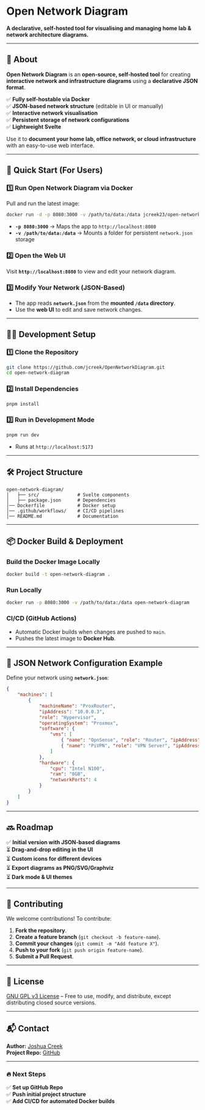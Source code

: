 # **Open Network Diagram**

**A declarative, self-hosted tool for visualising and managing home lab & network architecture diagrams.**

---

## **📝 About**

**Open Network Diagram** is an **open-source, self-hosted tool** for creating **interactive network and infrastructure diagrams** using a **declarative JSON format**.

✅ **Fully self-hostable via Docker**  
✅ **JSON-based network structure** (editable in UI or manually)  
✅ **Interactive network visualisation**  
✅ **Persistent storage of network configurations**  
✅ **Lightweight Svelte**

Use it to **document your home lab, office network, or cloud infrastructure** with an easy-to-use web interface.

---

## **🚀 Quick Start (For Users)**

### **1️⃣ Run Open Network Diagram via Docker**

Pull and run the latest image:

```bash
docker run -d -p 8080:3000 -v /path/to/data:/data jcreek23/open-network-diagram
```

- **`-p 8080:3000`** → Maps the app to `http://localhost:8080`
- **`-v /path/to/data:/data`** → Mounts a folder for persistent `network.json` storage

### **2️⃣ Open the Web UI**

Visit **`http://localhost:8080`** to view and edit your network diagram.

### **3️⃣ Modify Your Network (JSON-Based)**

- The app reads **`network.json`** from the **mounted `/data` directory**.
- Use the **web UI** to edit and save network changes.

---

## **👩‍💻 Development Setup**

### **1️⃣ Clone the Repository**

```bash
git clone https://github.com/jcreek/OpenNetworkDiagram.git
cd open-network-diagram
```

### **2️⃣ Install Dependencies**

```bash
pnpm install
```

### **3️⃣ Run in Development Mode**

```bash
pnpm run dev
```

- Runs at `http://localhost:5173`

---

## **🛠️ Project Structure**

```
open-network-diagram/
│   ├── src/              # Svelte components
│   ├── package.json      # Dependencies
│── Dockerfile            # Docker setup
│── .github/workflows/    # CI/CD pipelines
│── README.md             # Documentation
```

---

## **📦 Docker Build & Deployment**

### **Build the Docker Image Locally**

```bash
docker build -t open-network-diagram .
```

### **Run Locally**

```bash
docker run -p 8080:3000 -v /path/to/data:/data open-network-diagram
```

### **CI/CD (GitHub Actions)**

- Automatic Docker builds when changes are pushed to `main`.
- Pushes the latest image to **Docker Hub**.

---

## **📝 JSON Network Configuration Example**

Define your network using **`network.json`**:

```json
{
	"machines": [
		{
			"machineName": "ProxRouter",
			"ipAddress": "10.0.0.3",
			"role": "Hypervisor",
			"operatingSystem": "Proxmox",
			"software": {
				"vms": [
					{ "name": "OpnSense", "role": "Router", "ipAddress": "10.0.0.4" },
					{ "name": "PiVPN", "role": "VPN Server", "ipAddress": "10.0.0.5" }
				]
			},
			"hardware": {
				"cpu": "Intel N100",
				"ram": "8GB",
				"networkPorts": 4
			}
		}
	]
}
```

---

## **🔜 Roadmap**

✅ **Initial version with JSON-based diagrams**  
⏳ **Drag-and-drop editing in the UI**  
⏳ **Custom icons for different devices**  
⏳ **Export diagrams as PNG/SVG/Graphviz**  
⏳ **Dark mode & UI themes**

---

## **🤝 Contributing**

We welcome contributions! To contribute:

1. **Fork the repository**.
2. **Create a feature branch** (`git checkout -b feature-name`).
3. **Commit your changes** (`git commit -m "Add feature X"`).
4. **Push to your fork** (`git push origin feature-name`).
5. **Submit a Pull Request**.

---

## **📜 License**

[GNU GPL v3 License](LICENSE) – Free to use, modify, and distribute, except distributing closed source versions.

---

## **📬 Contact**

**Author:** [Joshua Creek](https://github.com/jcreek)  
**Project Repo:** [GitHub](https://github.com/jcreek/OpenNetworkDiagram)

---

### **🔥 Next Steps**

✅ **Set up GitHub Repo**  
✅ **Push initial project structure**  
✅ **Add CI/CD for automated Docker builds**
